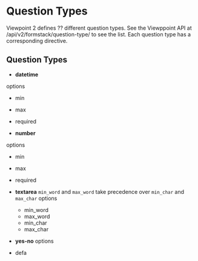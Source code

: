 # Question Types

Viewpoint 2 defines ?? different question types. See the Viewppoint API at /api/v2/formstack/question-type/ to see the list. Each question type has a corresponding directive.

## Question Types

* **datetime** 
  
 options
  * min 
  * max
  * required

* **number**
  
 options
  * min
  * max
  * required
 
* **textarea**
  `min_word` and `max_word` take precedence over `min_char` and `max_char`
 options
  * min_word
  * max_word
  * min_char
  * max_char

* **yes-no**
 options
 * defa